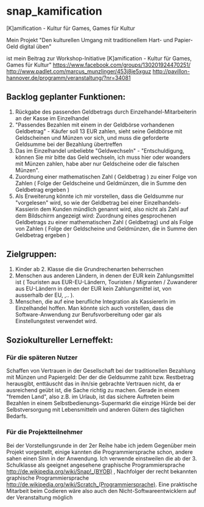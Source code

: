 # snap_kamification
[K]amification -  Kultur für Games, Games für Kultur

Mein Projekt
"Den kulturellen Umgang mit traditionellem Hart- und Papier-Geld digital üben"

ist mein Beitrag zur Workshop-Initiative [K]amification -  Kultur für Games, Games für Kultur"
https://www.facebook.com/groups/130201924470251/
http://www.padlet.com/marcus_munzlinger/453j8je5xguz
http://pavillon-hannover.de/programm/veranstaltung/?nr=34081

## Backlog geplanter Funktionen:

  1. Rückgabe des passenden Geldbetrags durch Einzelhandel-Mitarbeiterin an der Kasse im Einzelhandel
  1. "Passendes Bezahlen mit einem in der Geldbörse vorhandenen Geldbetrag" - Käufer soll 13 EUR zahlen, sieht seine Geldbörse mit Geldscheinen und Münzen vor sich, und muss die geforderte Geldsumme bei der Bezahlung übertreffen
  1. Das im Einzelhandel unbeliebte "Geldwechseln" - "Entschuldigung, können Sie mir bitte das Geld wechseln, ich muss hier oder woanders mit Münzen zahlen, habe aber nur Geldscheine oder die falschen Münzen".
  1. Zuordnung einer mathematischen Zahl ( Geldbetrag ) zu einer Folge von Zahlen ( Folge der Geldscheine und Geldmünzen, die in Summe den Geldbetrag ergeben ) 
  1. Als Erweiterung könnte ich mir vorstellen, dass die Geldsumme nur "vorgelesen" wird, so wie der Geldbetrag bei einer Einzelhandels-Kassierin dem Kunden mündlich genannt wird, also nicht als Zahl auf dem Bildschirm angezeigt wird: Zuordnung eines gesprochenen Geldbetrags zu einer mathematischen Zahl ( Geldbetrag) und als Folge von Zahlen ( Folge der Geldscheine und Geldmünzen, die in Summe den Geldbetrag ergeben )

## Zielgruppen:
  1. Kinder ab 2. Klasse die die Grundrechenarten beherrschen
  2. Menschen aus anderen Ländern, in denen der EUR kein Zahlungsmittel ist ( Touristen aus EUR-EU-Ländern, Touristen / Migranten / Zuwanderer aus EU-Ländern in denen der EUR kein Zahlungsmittel ist, von ausserhalb der EU, ,.. ).
  2. Menschen, die auf eine berufliche Integration als KassiererIn im Einzelhandel hoffen. Man könnte sich auch vorstellen, dass die Software-Anwendung zur Berufsvorbereitung oder gar als Einstellungstest verwendet wird.

## Soziokultureller Lerneffekt: 
### Für die späteren Nutzer
Schaffen von Vertrauen in der Gesellschaft bei der traditionellen Bezahlung mit Münzen und Papiergeld: Der der die Geldsumme zahlt bzw. Restbetrag herausgibt, enttäuscht das in ihn/sie gebrachte Vertrauen nicht, da er ausreichend geübt ist, die Sache richtig zu machen. Gerade in einem "fremden Land", also z.B. im Urlaub, ist das sichere Auftreten beim Bezahlen in einem Selbstbedienungs-Supermarkt die einzige Hürde bei der Selbstversorgung mit Lebensmitteln und anderen Gütern des täglichen Bedarfs.
### Für die Projektteilnehmer 
Bei der Vorstellungsrunde in der 2er Reihe habe ich jedem Gegenüber mein Projekt vorgestellt, einige kannten die Programmiersprache schon, andere sahen einen Sinn in der Anwendung.
    Ich verwende einstweilen die ab der 3. Schulklasse als geeignet angesehene graphische Programmiersprache
http://de.wikipedia.org/wiki/Snap!_(BYOB) , Nachfolger der recht bekannten graphische Programmiersprache http://de.wikipedia.org/wiki/Scratch_(Programmiersprache). Eine praktische Mitarbeit beim Codieren wäre also auch den Nicht-Softwareentwicklern auf der Veranstaltung möglich

